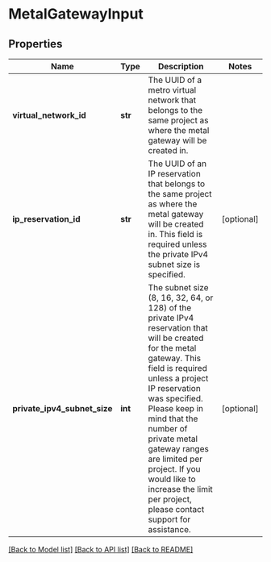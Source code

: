 # MetalGatewayInput


## Properties
Name | Type | Description | Notes
------------ | ------------- | ------------- | -------------
**virtual_network_id** | **str** | The UUID of a metro virtual network that belongs to the same project as where the metal gateway will be created in. | 
**ip_reservation_id** | **str** | The UUID of an IP reservation that belongs to the same project as where the metal gateway will be created in. This field is required unless the private IPv4 subnet size is specified. | [optional] 
**private_ipv4_subnet_size** | **int** | The subnet size (8, 16, 32, 64, or 128) of the private IPv4 reservation that will be created for the metal gateway. This field is required unless a project IP reservation was specified.           Please keep in mind that the number of private metal gateway ranges are limited per project. If you would like to increase the limit per project, please contact support for assistance. | [optional] 

[[Back to Model list]](../README.md#documentation-for-models) [[Back to API list]](../README.md#documentation-for-api-endpoints) [[Back to README]](../README.md)


